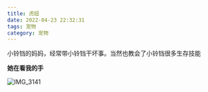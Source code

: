 ```yaml
---
title: 虎妞
date: 2022-04-23 22:32:31
tags: 宠物
category: 宠物
---
```



小铃铛的妈妈，经常带小铃铛干坏事。当然也教会了小铃铛很多生存技能

<!-- more -->

**她在看我的手**

![IMG_3141](https://cdn.jsdelivr.net/gh/barryxc/pictures@main/uPic/IMG_3141.jpg)
